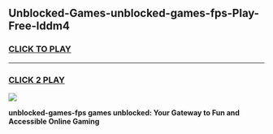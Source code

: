 
## Unblocked-Games-unblocked-games-fps-Play-Free-lddm4
<h3>
<a href="https://premium76.site?title=unblocked-games-fps&ref=20M">CLICK TO PLAY</a></h3>
<hr>

<h3>
<a href="https://premium76.site?title=unblocked-games-fps&ref=20M">CLICK 2 PLAY</a>
  
</h3>

<a href="https://premium76.site?title=unblocked-games-fps&ref=19M"><img src="https://clearcache.store/games.png"></a>


**unblocked-games-fps games unblocked: Your Gateway to Fun and Accessible Online Gaming**
